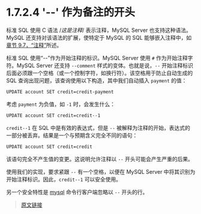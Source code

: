 # 1.7.2.4 '--' 作为备注的开头

标准 SQL 使用 C 语法 /*这是注释*/ 表示注释，MySQL Server 也支持这种语法。MySQL 还支持对该语法的扩展，使特定于 MySQL 的 SQL 能够嵌入注释中，如[章节 9.7，“注释”](/9/9.7/comments)所述。

标准 SQL 使用“--”作为开始注释的标识。MySQL Server 使用 `#` 作为开始注释字符。MySQL Server 还支持 `--comment` 样式的变体。也就是说，`--` 开始注释标识后面必须跟一个空格（或一个控制字符，如换行符）。该空格用于防止自动生成的 SQL 查询出现问题，该查询使用以下构造，其中我们自动插入 `payment` 的值：

```bash
UPDATE account SET credit=credit-payment
```

考虑 `payment` 为负值，如 `-1` 时，会发生什么：

```bash
UPDATE account SET credit=credit--1
```

`credit--1` 在 SQL 中是有效的表达式，但是 `--` 被解释为注释的开始，表达式的一部分被丢弃。结果是一个与预期含义完全不同的语句：

```bash
UPDATE account SET credit=credit
```

该语句完全不产生值的变更。这说明允许注释以 `--` 开头可能会产生严重的后果。

使用我们的实现，要求紧跟 `--` 有一个空格，以便在 MySQL Server 中将其识别为开始注释标识。因此，`credit--1` 可以安全使用。

另一个安全特性是 [mysql](/4/4.5/4.5.1/mysql) 命令行客户端忽略以 `--` 开头的行。

> [原文链接](https://dev.mysql.com/doc/refman/8.0/en/ansi-diff-comments.html)
